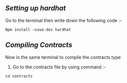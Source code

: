 ## *Setting up hardhat*

Go to the terminal then write down the following code :-

```Npm install –save-dev hardhat```



## *Compiling Contracts*

  Now in the same terminal to compile the contracts type
  
  1) Go to the contracts file by using command :- 
  
```cd contracts```
